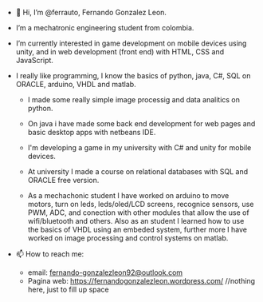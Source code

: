 - 👋 Hi, I’m @ferrauto, Fernando Gonzalez Leon.
-  I’m a mechatronic engineering student from colombia.
-  I’m currently interested in game development on mobile devices using unity, and in web development (front end) with HTML, CSS and JavaScript.
-  I really like programming, I know the basics of python, java, C#, SQL on ORACLE, arduino, VHDL and matlab.

   -   I made some really simple image processig and data analitics on python.
   
   -   On java i have made some back end development for web pages and basic desktop apps with netbeans IDE.
   
   -   I'm developing a game in my university with C# and unity for mobile devices.
   
   -   At university I made a course on relational databases with SQL and ORACLE free version.
   
   -   As a mechachonic student I have worked on arduino to move motors, turn on leds, leds/oled/LCD screens, recognice sensors, use PWM, ADC, and conection with other modules that allow the use of wifi/bluetooth and others. Also as an student I learned how to use the basics of VHDL using an embeded system, further more I have worked on image processing and control systems on matlab.
    
- 📫 How to reach me:
  - email: fernando-gonzalezleon92@outlook.com
  - Pagina web: https://fernandogonzalezleon.wordpress.com/  //nothing here, just to fill up space<!-- there is nothing here so, just to fill up space, but i will upload my portfolio on a near future--> 
